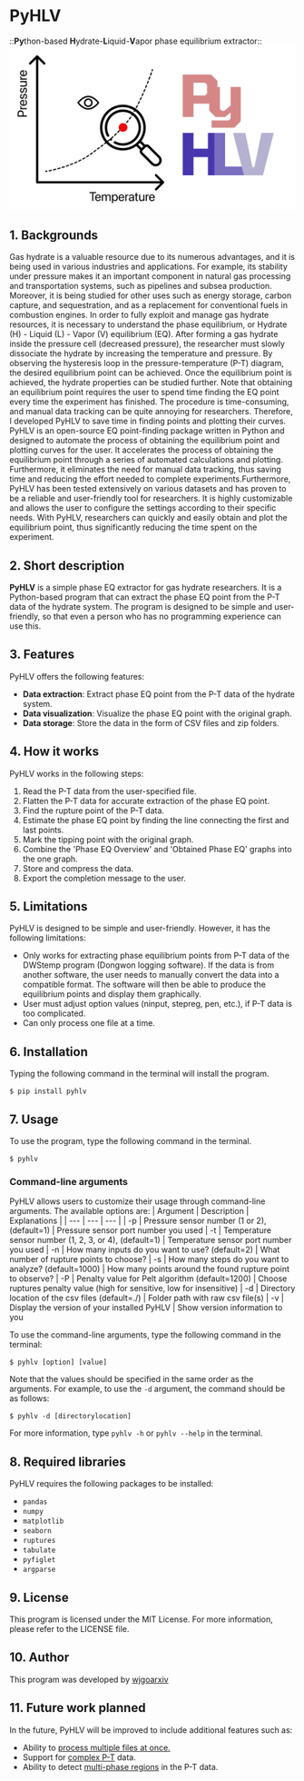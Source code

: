 # **PyHLV**
::**Py**thon-based **H**ydrate-**L**iquid-**V**apor phase equilibrium extractor::
![PyHLV LOGO](./LOGO.png)

## **1. Backgrounds**
Gas hydrate is a valuable resource due to its numerous advantages, and it is being used in various industries and applications. For example, its stability under pressure makes it an important component in natural gas processing and transportation systems, such as pipelines and subsea production. Moreover, it is being studied for other uses such as energy storage, carbon capture, and sequestration, and as a replacement for conventional fuels in combustion engines. In order to fully exploit and manage gas hydrate resources, it is necessary to understand the phase equilibrium, or Hydrate (H) - Liquid (L) - Vapor (V) equilibrium (EQ). After forming a gas hydrate inside the pressure cell (decreased pressure), the researcher must slowly dissociate the hydrate by increasing the temperature and pressure. By observing the hysteresis loop in the pressure-temperature (P-T) diagram, the desired equilibrium point can be achieved. Once the equilibrium point is achieved, the hydrate properties can be studied further.
Note that obtaining an equilibrium point requires the user to spend time finding the EQ point every time the experiment has finished. The procedure is time-consuming, and manual data tracking can be quite annoying for researchers. Therefore, I developed PyHLV to save time in finding points and plotting their curves. PyHLV is an open-source EQ point-finding package written in Python and designed to automate the process of obtaining the equilibrium point and plotting curves for the user. It accelerates the process of obtaining the equilibrium point through a series of automated calculations and plotting. Furthermore, it eliminates the need for manual data tracking, thus saving time and reducing the effort needed to complete experiments.Furthermore, PyHLV has been tested extensively on various datasets and has proven to be a reliable and user-friendly tool for researchers. It is highly customizable and allows the user to configure the settings according to their specific needs. With PyHLV, researchers can quickly and easily obtain and plot the equilibrium point, thus significantly reducing the time spent on the experiment.

## **2. Short description**
**PyHLV** is a simple phase EQ extractor for gas hydrate researchers. It is a Python-based program that can extract the phase EQ point from the P-T data of the hydrate system. The program is designed to be simple and user-friendly, so that even a person who has no programming experience can use this. 

## **3. Features**
PyHLV offers the following features:
- **Data extraction**: Extract phase EQ point from the P-T data of the hydrate system.
- **Data visualization**: Visualize the phase EQ point with the original graph.
- **Data storage**: Store the data in the form of CSV files and zip folders.

## **4. How it works**
PyHLV works in the following steps:
1. Read the P-T data from the user-specified file.
2. Flatten the P-T data for accurate extraction of the phase EQ point.
3. Find the rupture point of the P-T data.
4. Estimate the phase EQ point by finding the line connecting the first and last points.
5. Mark the tipping point with the original graph.
6. Combine the 'Phase EQ Overview' and 'Obtained Phase EQ' graphs into the one graph.
7. Store and compress the data.
8. Export the completion message to the user.

## **5. Limitations**
PyHLV is designed to be simple and user-friendly. However, it has the following limitations:
- Only works for extracting phase equilibrium points from P-T data of the DWStemp program (Dongwon logging software). If the data is from another software, the user needs to manually convert the data into a compatible format. The software will then be able to produce the equilibrium points and display them graphically.
- User must adjust option values (ninput, stepreg, pen, etc.), if P-T data is too complicated.
- Can only process one file at a time. 

## **6. Installation**
Typing the following command in the terminal will install the program.
```
$ pip install pyhlv
```

## **7. Usage**
To use the program, type the following command in the terminal.
```
$ pyhlv
```

### **Command-line arguments**
PyHLV allows users to customize their usage through command-line arguments. The available options are:
| Argument | Description | Explanations |
| --- | --- | --- |
| -p | Pressure sensor number (1 or 2), (default=1) | Pressure sensor port number you used
| -t | Temperature sensor number (1, 2, 3, or 4), (default=1) | Temperature sensor port number you used
| -n | How many inputs do you want to use? (default=2) | What number of rupture points to choose?
| -s | How many steps do you want to analyze? (default=1000) | How many points around the found rupture point to observe?
| -P | Penalty value for Pelt algorithm (default=1200) | Choose ruptures penalty value (high for sensitive, low for insensitive)
| -d | Directory location of the csv files (default=./) | Folder path with raw csv file(s)
| -v | Display the version of your installed PyHLV | Show version information to you

To use the command-line arguments, type the following command in the terminal:
```
$ pyhlv [option] [value]
```
Note that the values should be specified in the same order as the arguments. For example, to use the `-d` argument, the command should be as follows:
```
$ pyhlv -d [directorylocation]
```
For more information, type `pyhlv -h` or `pyhlv --help` in the terminal.


## **8. Required libraries**
PyHLV requires the following packages to be installed:
- `pandas`
- `numpy`
- `matplotlib`
- `seaborn`
- `ruptures`
- `tabulate`
- `pyfiglet`
- `argparse`

## **9. License**
This program is licensed under the MIT License. For more information, please refer to the LICENSE file.

## **10. Author**
This program was developed by [wjgoarxiv](https://github.com/wjgoarxiv)

## **11. Future work planned**
In the future, PyHLV will be improved to include additional features such as:
- Ability to <u>process multiple files at once. </u>
- Support for <u>complex P-T</u> data.
- Ability to detect <u>multi-phase regions</u> in the P-T data.
